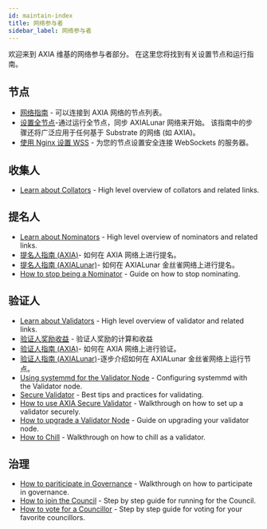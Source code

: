 ```yaml
---
id: maintain-index
title: 网络参与者
sidebar_label: 网络参与者
---
```


欢迎来到 AXIA 维基的网络参与者部分。 在这里您将找到有关设置节点和运行指南。

## 节点

- [网络指南](maintain-networks) - 可以连接到 AXIA 网络的节点列表。
- [设置全节点](maintain-sync)-通过运行全节点，同步 AXIALunar 网络来开始。 该指南中的步骤还将广泛应用于任何基于 Substrate 的网络 (如 AXIA)。
- [使用 Nginx 设置 WSS](maintain-wss) - 为您的节点设置安全连接 WebSockets 的服务器。

## 收集人

- [Learn about Collators](learn-collator) - High level overview of collators and related links.

## 提名人

- [Learn about Nominators](learn-nominator) - High level overview of nominators and related links.
- [提名人指南 (AXIA)](maintain-guides-how-to-nominate-AXIA)- 如何在 AXIA 网络上进行提名。
- [提名人指南 (AXIALunar)](maintain-guides-how-to-nominate-axialunar)- 如何在 AXIALunar 金丝雀网络上进行提名。
- [How to stop being a Nominator](maintain-guides-how-to-unbond) - Guide on how to stop nominating.

## 验证人

- [Learn about Validators](learn-validator) - High level overview of validator and related links.
- [验证人奖励收益](maintain-guides-validator-payout) - 验证人奖励的计算和收益
- [验证人指南 (AXIA)](maintain-guides-how-to-validate-AXIA)- 如何在 AXIA 网络上进行验证。
- [验证人指南 (AXIALunar)](maintain-guides-how-to-validate-axialunar)-逐步介绍如何在 AXIALunar 金丝雀网络上运行节点。
- [Using systemmd for the Validator Node](maintain-guides-how-to-systemd) - Configuring systemmd with the Validator node.
- [Secure Validator](maintain-guides-secure-validator) - Best tips and practices for validating.
- [How to use AXIA Secure Validator](maintain-guides-how-to-use-AXIA-secure-validator) - Walkthrough on how to set up a validator securely.
- [How to upgrade a Validator Node](maintain-guides-how-to-upgrade) - Guide on upgrading your validator node.
- [How to Chill](maintain-guides-how-to-chill) - Walkthrough on how to chill as a validator.

## 治理

- [How to pariticipate in Governance](maintain-guides-democracy) - Walkthrough on how to participate in governance.
- [How to join the Council](maintain-guides-how-to-join-council) - Step by step guide for running for the Council.
- [How to vote for a Councillor](maintain-guides-how-to-vote-councillor) - Step by step guide for voting for your favorite councillors.
